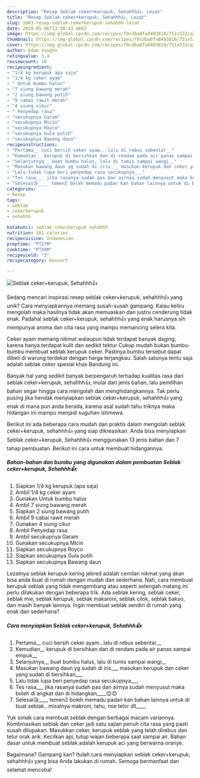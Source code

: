 ```yaml
---
description: "Resep Seblak ceker+kerupuk, Sehahhh👍, Lezat"
title: "Resep Seblak ceker+kerupuk, Sehahhh👍, Lezat"
slug: 1883-resep-seblak-cekerkerupuk-sehahhh-lezat
date: 2020-05-06T13:50:43.866Z
image: https://img-global.cpcdn.com/recipes/f0cdba8fa8493810/751x532cq70/seblak-cekerkerupuk-sehahhh👍-foto-resep-utama.jpg
thumbnail: https://img-global.cpcdn.com/recipes/f0cdba8fa8493810/751x532cq70/seblak-cekerkerupuk-sehahhh👍-foto-resep-utama.jpg
cover: https://img-global.cpcdn.com/recipes/f0cdba8fa8493810/751x532cq70/seblak-cekerkerupuk-sehahhh👍-foto-resep-utama.jpg
author: Adam Vaughn
ratingvalue: 3.4
reviewcount: 10
recipeingredient:
- "1/4 kg kerupuk apa saja"
- "1/4 kg ceker ayam"
- " Untuk bumbu halus"
- "7 siung bawang merah"
- "2 siung bawang putih"
- "9 cabai rawit merah"
- "4 siung cikur"
- " Penyedap rasa"
- "secukupnya Garam"
- "secukupnya Micin"
- "secukupnya Royco"
- "secukupnya Gula putih"
- "secukupnya Bawang daun"
recipeinstructions:
- "Pertama__ cuci bersih ceker ayam...lalu di rebus sebentar__"
- "Kemudian__ kerupuk di bersihkan dan di rendam pada air panas sampai empuk__"
- "Selanjutnya__ buat bumbu halus, lalu di tumis sampai wangi__"
- "Masukan bawang daun yg sudah di iris___ masukan kerupuk dan ceker yang sudah di bersihkan___"
- "Lalu tidak lupa beri penyedap rasa secukupnya___"
- "Tes rasa___ jika rasanya sudah pas dan airnya sudah menyusut maka boleh di angkat dan di hidangkan____😊😊"
- "Selesai😘____ temen2 boleh memadu padan kan bahan lainnya untuk di buat seblak...misalnya makroni, tahu, mie telor dll____"
categories:
- Resep
tags:
- seblak
- cekerkerupuk
- sehahhh

katakunci: seblak cekerkerupuk sehahhh 
nutrition: 161 calories
recipecuisine: Indonesian
preptime: "PT27M"
cooktime: "PT34M"
recipeyield: "3"
recipecategory: Dessert

---
```



![Seblak ceker+kerupuk, Sehahhh👍](https://img-global.cpcdn.com/recipes/f0cdba8fa8493810/751x532cq70/seblak-cekerkerupuk-sehahhh👍-foto-resep-utama.jpg)

Sedang mencari inspirasi resep seblak ceker+kerupuk, sehahhh👍 yang unik? Cara menyiapkannya memang susah-susah gampang. Kalau keliru mengolah maka hasilnya tidak akan memuaskan dan justru cenderung tidak enak. Padahal seblak ceker+kerupuk, sehahhh👍 yang enak harusnya sih mempunyai aroma dan cita rasa yang mampu memancing selera kita.

Ceker ayam memang nikmat walaupun tidak terdapat banyak daging, karena hanya terdapat kulit dan sedikit tektur Cukup mudah bukan bumbu-bumbu membuat seblak kerupuk ceker. Pastinya bumbu tersebut dapat dibeli di warung terdekat dengan harga terjangkau. Salah satunya tentu saja adalah seblak ceker spesial khas Bandung ini.

Banyak hal yang sedikit banyak berpengaruh terhadap kualitas rasa dari seblak ceker+kerupuk, sehahhh👍, mulai dari jenis bahan, lalu pemilihan bahan segar hingga cara mengolah dan menghidangkannya. Tak perlu pusing jika hendak menyiapkan seblak ceker+kerupuk, sehahhh👍 yang enak di mana pun anda berada, karena asal sudah tahu triknya maka hidangan ini mampu menjadi suguhan istimewa.


Berikut ini ada beberapa cara mudah dan praktis dalam mengolah seblak ceker+kerupuk, sehahhh👍 yang siap dikreasikan. Anda bisa menyiapkan Seblak ceker+kerupuk, Sehahhh👍 menggunakan 13 jenis bahan dan 7 tahap pembuatan. Berikut ini cara untuk membuat hidangannya.

<!--inarticleads1-->

##### Bahan-bahan dan bumbu yang digunakan dalam pembuatan Seblak ceker+kerupuk, Sehahhh👍:

1. Siapkan 1/4 kg kerupuk (apa saja)
1. Ambil 1/4 kg ceker ayam
1. Gunakan  Untuk bumbu halus
1. Ambil 7 siung bawang merah
1. Siapkan 2 siung bawang putih
1. Ambil 9 cabai rawit merah
1. Gunakan 4 siung cikur
1. Ambil  Penyedap rasa
1. Ambil secukupnya Garam
1. Gunakan secukupnya Micin
1. Siapkan secukupnya Royco
1. Siapkan secukupnya Gula putih
1. Siapkan secukupnya Bawang daun


Lezatnya seblak kerupuk kering jebred adalah cemilan nikmat yang akan bisa anda buat di rumah dengan mudah dan sederhana. Nah, cara membuat kerupuk seblak yang tidak mengembang atau seperti setengah matang ini perlu dilakukan dengan beberapa trik. Ada seblak kering, seblak ceker, seblak mie, seblak kerupuk, seblak makaroni, seblak cilok, seblak bakso, dan masih banyak lainnya. Ingin membuat seblak sendiri di rumah yang enak dan sederhana? 

<!--inarticleads2-->

##### Cara menyiapkan Seblak ceker+kerupuk, Sehahhh👍:

1. Pertama__ cuci bersih ceker ayam...lalu di rebus sebentar__
1. Kemudian__ kerupuk di bersihkan dan di rendam pada air panas sampai empuk__
1. Selanjutnya__ buat bumbu halus, lalu di tumis sampai wangi__
1. Masukan bawang daun yg sudah di iris___ masukan kerupuk dan ceker yang sudah di bersihkan___
1. Lalu tidak lupa beri penyedap rasa secukupnya___
1. Tes rasa___ jika rasanya sudah pas dan airnya sudah menyusut maka boleh di angkat dan di hidangkan____😊😊
1. Selesai😘____ temen2 boleh memadu padan kan bahan lainnya untuk di buat seblak...misalnya makroni, tahu, mie telor dll____


Yuk simak cara membuat seblak dengan berbagai macam variannya. Kombinasikan seblak dan ceker jadi satu sajian penuh cita rasa yang pasti susah dilupakan. Masukkan ceker, kerupuk seblak yang telah direbus dan telur orak arik. Kecilkan api, tutup wajan beberapa saat sampai air. Bahan dasar untuk membuat seblak adalah kerupuk aci yang berwarna oranye. 

Bagaimana? Gampang kan? Itulah cara menyiapkan seblak ceker+kerupuk, sehahhh👍 yang bisa Anda lakukan di rumah. Semoga bermanfaat dan selamat mencoba!
